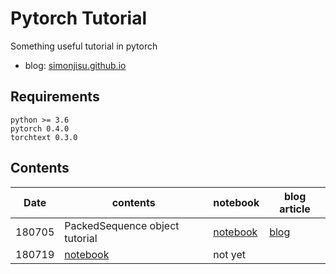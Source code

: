 # Pytorch Tutorial

Something useful tutorial in pytorch

* blog: [simonjisu.github.io](https://simonjisu.github.io/)

## Requirements

```
python >= 3.6
pytorch 0.4.0 
torchtext 0.3.0
```

## Contents

|Date|contents|notebook|blog article|
|-|-|-|-|
|180705|PackedSequence object tutorial|[notebook](https://nbviewer.jupyter.org/github/simonjisu/pytorch_tutorials/blob/master/00_Basic/PackedSequence/PackedSequence_Tutorial.ipynb)|[blog](https://simonjisu.github.io/datascience/2018/07/05/packedsequence.html)|
|180719|[notebook](https://nbviewer.jupyter.org/github/simonjisu/pytorch_tutorials/blob/master/00_Basic/01_TorchText.ipynb)|not yet|
